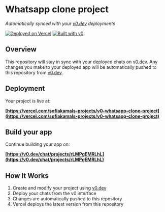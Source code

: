 # Whatsapp clone project

*Automatically synced with your [v0.dev](https://v0.dev) deployments*

[![Deployed on Vercel](https://img.shields.io/badge/Deployed%20on-Vercel-black?style=for-the-badge&logo=vercel)](https://vercel.com/sofiakamals-projects/v0-whatsapp-clone-project)
[![Built with v0](https://img.shields.io/badge/Built%20with-v0.dev-black?style=for-the-badge)](https://v0.dev/chat/projects/rLMPgEMRLhL)

## Overview

This repository will stay in sync with your deployed chats on [v0.dev](https://v0.dev).
Any changes you make to your deployed app will be automatically pushed to this repository from [v0.dev](https://v0.dev).

## Deployment

Your project is live at:

**[https://vercel.com/sofiakamals-projects/v0-whatsapp-clone-project](https://vercel.com/sofiakamals-projects/v0-whatsapp-clone-project)**

## Build your app

Continue building your app on:

**[https://v0.dev/chat/projects/rLMPgEMRLhL](https://v0.dev/chat/projects/rLMPgEMRLhL)**

## How It Works

1. Create and modify your project using [v0.dev](https://v0.dev)
2. Deploy your chats from the v0 interface
3. Changes are automatically pushed to this repository
4. Vercel deploys the latest version from this repository